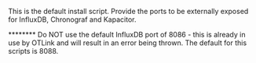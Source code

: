 This is the default install script.
Provide the ports to be externally exposed for InfluxDB, Chronograf and Kapacitor.


******** Do NOT use the default InfluxDB port of 8086 - this is already in use by OTLink and will result in an error being thrown. The default for this scripts is 8088.
